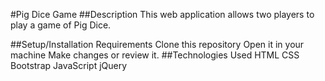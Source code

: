 #Pig Dice Game
##Description
This web application allows two players to play a game of Pig Dice.

##Setup/Installation Requirements
Clone this repository
Open it in your machine
Make changes or review it.
##Technologies Used
HTML
CSS
Bootstrap
JavaScript
jQuery
